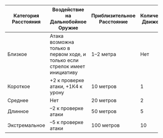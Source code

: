 | Категория Расстояния | Воздействие на Дальнобойное Оружие                                          | Приблизительное Расстояние | Количество Движений |
| -------------------- | --------------------------------------------------------------------------- | -------------------------- | ------------------- |
| Близкое              | Атака возможна только в первом ходе, и только если стрелок имеет инициативу | 1–2 метра                  | Нет                 |
| Короткое             | +2 к проверке атаки, +1К4 к урону                                           | 10 метров                  | 1                   |
| Среднее              | Нет                                                                         | 20 метров                  | 2                   |
| Длинное              | –2 к проверке атаки                                                         | 50 метров                  | 5                   |
| Экстремальное        | –5 к проверке атаки                                                         | 100 метров                 | 10                  |
